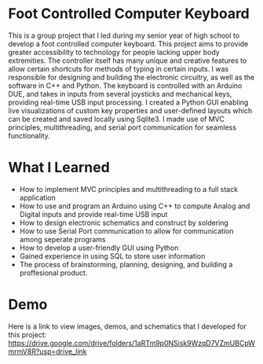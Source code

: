# Foot Controlled Computer Keyboard

This is a group project that I led during my senior year of high school to develop a foot controlled computer keyboard. This project aims to provide greater accessibility to technology for people lacking upper body extremities. The controller itself has many unique and creative features to allow certain shortcuts for methods of typing in certain inputs. I was responsible for designing and building the electronic circuitry, as well as the software in C++ and Python. The keyboard is controlled with an Arduino DUE, and takes in inputs from several joysticks and mechanical keys, providing real-time USB input processing. I created a Python GUI enabling live visualizations of custom key properties and user-defined layouts which can be created and saved locally using Sqlite3. I made use of MVC principles, multithreading, and serial port communication for seamless functionality.

# What I Learned

* How to implement MVC principles and multithreading to a full stack application
* How to use and program an Arduino using C++ to compute Analog and Digital inputs and provide real-time USB input
* How to design electronic schematics and construct by soldering
* How to use Serial Port communication to allow for communication among seperate programs
* How to develop a user-friendly GUI using Python
* Gained experience in using SQL to store user information
* The process of brainstorming, planning, designing, and building a proffesional product.


# Demo

Here is a link to view images, demos, and schematics that I developed for this project: https://drive.google.com/drive/folders/1aRTm9p0NSisk9WzqD7VZmUBCpWmrmV8R?usp=drive_link
